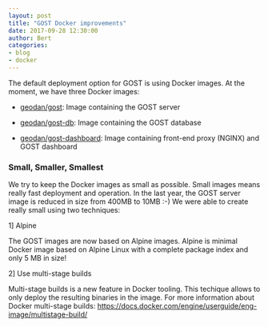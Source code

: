 ```yaml
---
layout: post
title: "GOST Docker improvements"
date: 2017-09-28 12:30:00
author: Bert
categories: 
- blog
- docker
---
```


The default deployment option for GOST is using Docker images. At the moment, we have three Docker images:

- <a href="https://hub.docker.com/r/geodan/gost/">geodan/gost</a>: Image containing the GOST server

- <a href= "https://hub.docker.com/r/geodan/gost-db/">geodan/gost-db</a>: Image containing the GOST database

- <a href="https://hub.docker.com/r/geodan/gost-dashboard">geodan/gost-dashboard</a>: Image containing front-end proxy (NGINX) and GOST dashboard

### Small, Smaller, Smallest

We try to keep the Docker images as small as possible. Small images means really fast deployment and operation. In the last year, the GOST server image is reduced in size from 400MB to 10MB :-) We were able to create really small using two techniques: 

1] Alpine 

The GOST images are now based on Alpine images. Alpine is minimal Docker image based on Alpine Linux with a complete package index and only 5 MB in size!

2] Use multi-stage builds

Multi-stage builds is a new feature in Docker tooling. This techique allows to only deploy the resulting binaries in the image. For more information about Docker multi-stage builds: <a href="https://docs.docker.com/engine/userguide/eng-image/multistage-build/">https://docs.docker.com/engine/userguide/eng-image/multistage-build/</a>




